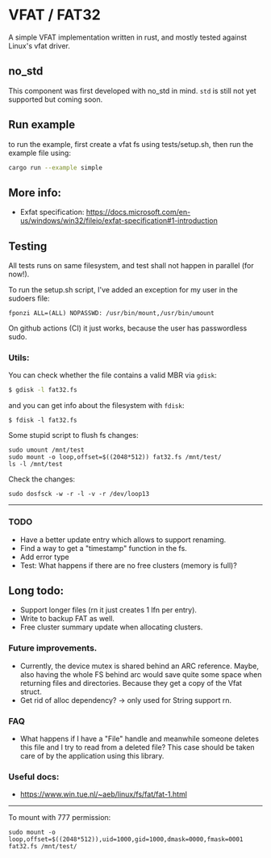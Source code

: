 # VFAT / FAT32
A simple VFAT implementation written in rust, and mostly tested against Linux's vfat driver.

## no_std
This component was first developed with no_std in mind. `std` is still not yet supported but coming soon.

## Run example
to run the example, first create a vfat fs using tests/setup.sh, then run the example file using:
```bash
cargo run --example simple
```

## More info:
* Exfat specification: https://docs.microsoft.com/en-us/windows/win32/fileio/exfat-specification#1-introduction

## Testing
All tests runs on same filesystem, and test shall not happen in parallel (for now!).

To run the setup.sh script, I've added an exception for my user in the sudoers file:
```
fponzi ALL=(ALL) NOPASSWD: /usr/bin/mount,/usr/bin/umount
```
On github actions (CI) it just works, because the user has passwordless sudo.


### Utils:
You can check whether the file contains a valid MBR via `gdisk`:

```bash
$ gdisk -l fat32.fs
```
and you can get info about the filesystem with `fdisk`:
```
$ fdisk -l fat32.fs
```

Some stupid script to flush fs changes:
```
sudo umount /mnt/test
sudo mount -o loop,offset=$((2048*512)) fat32.fs /mnt/test/
ls -l /mnt/test
```

Check the changes:
```shell
sudo dosfsck -w -r -l -v -r /dev/loop13
```


---

### TODO
* Have a better update entry which allows to support renaming.
* Find a way to get a "timestamp" function in the fs.
* Add error type
* Test: What happens if there are no free clusters (memory is full)?

## Long todo:
* Support longer files (rn it just creates 1 lfn per entry).
* Write to backup FAT as well.
* Free cluster summary update when allocating clusters.

### Future improvements.
* Currently, the device mutex is shared behind an ARC reference. Maybe, also having the whole FS behind arc would save quite some space when
  returning files and directories. Because they get a copy of the Vfat struct.
* Get rid of alloc dependency? -> only used for String support rn.

### FAQ
* What happens if I have a "File" handle and meanwhile someone deletes this file and
  I try to read from a deleted file?
  This case should be taken care of by the application using this library.



### Useful docs:
* https://www.win.tue.nl/~aeb/linux/fs/fat/fat-1.html

---

To mount with 777 permission:

```
sudo mount -o loop,offset=$((2048*512)),uid=1000,gid=1000,dmask=0000,fmask=0001 fat32.fs /mnt/test/
```